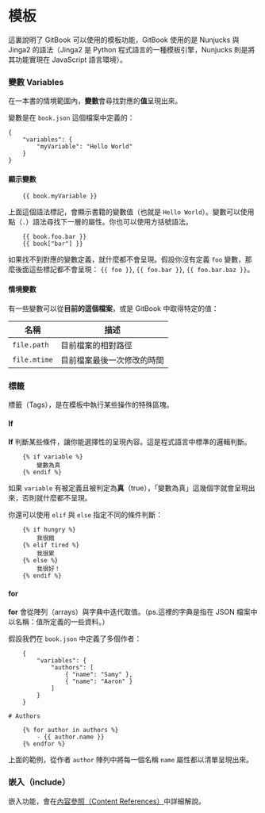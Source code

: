 # 模板

這裏說明了 GitBook 可以使用的模板功能，GitBook 使用的是 Nunjucks 與 Jinga2 的語法（Jinga2 是 Python 程式語言的一種模板引擎，Nunjucks 則是將其功能實現在 JavaScript 語言環境）。

### 變數 Variables

在一本書的情境範圍內，**變數**會尋找對應的**值**呈現出來。

變數是在 `book.json` 這個檔案中定義的：

```
{
	"variables": {
		"myVariable": "Hello World"
	}
}
```

#### 顯示變數

```
	{{ book.myVariable }}
```

上面這個語法標記，會顯示書籍的變數值（也就是 `Hello World`）。變數可以使用點（`.`）語法尋找下一層的屬性。你也可以使用方括號語法。

```
	{{ book.foo.bar }}
	{{ book["bar"] }}
```

如果找不到對應的變數定義，就什麼都不會呈現。假設你沒有定義 `foo` 變數，那麼後面這些標記都不會呈現： `{{ foo }}`, `{{ foo.bar }}`, `{{ foo.bar.baz }}`。

#### 情境變數

有一些變數可以從**目前的這個檔案**，或是 GitBook 中取得特定的值：

| 名稱 | 描述 |
| -- | -- |
| `file.path` | 目前檔案的相對路徑 |
| `file.mtime` | 目前檔案最後一次修改的時間 |

### 標籤

標籤（Tags），是在模板中執行某些操作的特殊區塊。

#### If

**If** 判斷某些條件，讓你能選擇性的呈現內容。這是程式語言中標準的邏輯判斷。

```
	{% if variable %}
		變數為真
	{% endif %}
```

如果 `variable` 有被定義且被判定為**真**（true），「變數為真」這幾個字就會呈現出來，否則就什麼都不呈現。

你還可以使用 `elif` 與 `else` 指定不同的條件判斷：

```
	{% if hungry %}
		我很餓
	{% elif tired %}
		我很累
	{% else %}
		我很好！
	{% endif %}
```

#### for

**for** 會從陣列（arrays）與字典中迭代取值。（ps.這裡的字典是指在 JSON 檔案中以名稱：值所定義的一些資料。）

假設我們在 `book.json` 中定義了多個作者：

```
	{
		"variables": {
			"authors": [
				{ "name": "Samy" },
				{ "name": "Aaron" }
			]
		}
	}
```

```
# Authors

	{% for author in authors %}
		- {{ author.name }}
	{% endfor %}
```

上面的範例，從作者 `author` 陣列中將每一個名稱 `name` 屬性都以清單呈現出來。

### 嵌入（include）

嵌入功能，會在[內容參照（Content References）](./conrefs.html)中詳細解說。